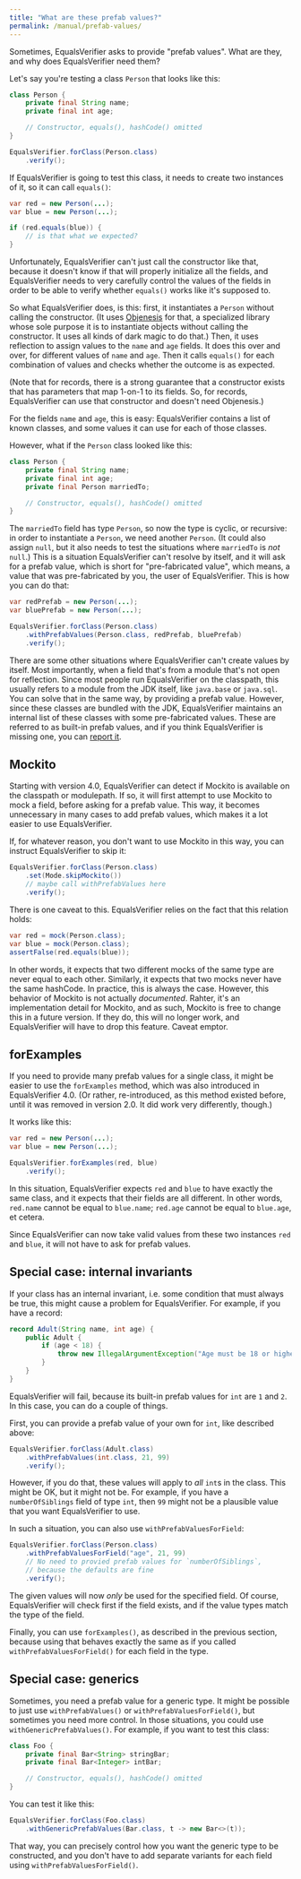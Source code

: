 ```yaml
---
title: "What are these prefab values?"
permalink: /manual/prefab-values/
---
```

Sometimes, EqualsVerifier asks to provide "prefab values". What are they, and why does EqualsVerifier need them?

Let's say you're testing a class `Person` that looks like this:

```java
class Person {
    private final String name;
    private final int age;

    // Constructor, equals(), hashCode() omitted
}

EqualsVerifier.forClass(Person.class)
    .verify();
```

If EqualsVerifier is going to test this class, it needs to create two instances of it, so it can call `equals()`:

```java
var red = new Person(...);
var blue = new Person(...);

if (red.equals(blue)) {
    // is that what we expected?
}
```

Unfortunately, EqualsVerifier can't just call the constructor like that, because it doesn't know if that will properly initialize all the fields, and EqualsVerifier needs to very carefully control the values of the fields in order to be able to verify whether `equals()` works like it's supposed to.

So what EqualsVerifier does, is this: first, it instantiates a `Person` without calling the constructor. (It uses [Objenesis](https://objenesis.org) for that, a specialized library whose sole purpose it is to instantiate objects without calling the constructor. It uses all kinds of dark magic to do that.) Then, it uses reflection to assign values to the `name` and `age` fields. It does this over and over, for different values of `name` and `age`. Then it calls `equals()` for each combination of values and checks whether the outcome is as expected.

(Note that for records, there is a strong guarantee that a constructor exists that has parameters that map 1-on-1 to its fields. So, for records, EqualsVerifier can use that constructor and doesn't need Objenesis.)

For the fields `name` and `age`, this is easy: EqualsVerifier contains a list of known classes, and some values it can use for each of those classes.

However, what if the `Person` class looked like this:

```java
class Person {
    private final String name;
    private final int age;
    private final Person marriedTo;

    // Constructor, equals(), hashCode() omitted
}
```

The `marriedTo` field has type `Person`, so now the type is cyclic, or recursive: in order to instantiate a `Person`, we need another `Person`. (It could also assign `null`, but it also needs to test the situations where `marriedTo` is _not_ `null`.) This is a situation EqualsVerifier can't resolve by itself, and it will ask for a prefab value, which is short for "pre-fabricated value", which means, a value that was pre-fabricated by you, the user of EqualsVerifier. This is how you can do that:

```java
var redPrefab = new Person(...);
var bluePrefab = new Person(...);

EqualsVerifier.forClass(Person.class)
    .withPrefabValues(Person.class, redPrefab, bluePrefab)
    .verify();
```

There are some other situations where EqualsVerifier can't create values by itself. Most importantly, when a field that's from a module that's not open for reflection. Since most people run EqualsVerifier on the classpath, this usually refers to a module from the JDK itself, like `java.base` or `java.sql`. You can solve that in the same way, by providing a prefab value. However, since these classes are bundled with the JDK, EqualsVerifier maintains an internal list of these classes with some pre-fabricated values. These are referred to as built-in prefab values, and if you think EqualsVerifier is missing one, you can [report it](https://github.com/jqno/equalsverifier/issues/new).

## Mockito

Starting with version 4.0, EqualsVerifier can detect if Mockito is available on the classpath or modulepath. If so, it will first attempt to use Mockito to mock a field, before asking for a prefab value. This way, it becomes unnecessary in many cases to add prefab values, which makes it a lot easier to use EqualsVerifier.

If, for whatever reason, you don't want to use Mockito in this way, you can instruct EqualsVerifier to skip it:

```java
EqualsVerifier.forClass(Person.class)
    .set(Mode.skipMockito())
    // maybe call withPrefabValues here
    .verify();
```

There is one caveat to this. EqualsVerifier relies on the fact that this relation holds:

```java
var red = mock(Person.class);
var blue = mock(Person.class);
assertFalse(red.equals(blue));
```

In other words, it expects that two different mocks of the same type are never equal to each other. Similarly, it expects that two mocks never have the same hashCode. In practice, this is always the case. However, this behavior of Mockito is not actually _documented_. Rahter, it's an implementation detail for Mockito, and as such, Mockito is free to change this in a future version. If they do, this will no longer work, and EqualsVerifier will have to drop this feature. Caveat emptor.

## forExamples

If you need to provide many prefab values for a single class, it might be easier to use the `forExamples` method, which was also introduced in EqualsVerifier 4.0. (Or rather, re-introduced, as this method existed before, until it was removed in version 2.0. It did work very differently, though.)

It works like this:

```java
var red = new Person(...);
var blue = new Person(...);

EqualsVerifier.forExamples(red, blue)
    .verify();
```

In this situation, EqualsVerifier expects `red` and `blue` to have exactly the same class, and it expects that their fields are all different. In other words, `red.name` cannot be equal to `blue.name`; `red.age` cannot be equal to `blue.age`, et cetera.

Since EqualsVerifier can now take valid values from these two instances `red` and `blue`, it will not have to ask for prefab values.

## Special case: internal invariants

If your class has an internal invariant, i.e. some condition that must always be true, this might cause a problem for EqualsVerifier. For example, if you have a record:

```java
record Adult(String name, int age) {
    public Adult {
        if (age < 18) {
            throw new IllegalArgumentException("Age must be 18 or higher");
        }
    }
}
```

EqualsVerifier will fail, because its built-in prefab values for `int` are `1` and `2`. In this case, you can do a couple of things.

First, you can provide a prefab value of your own for `int`, like described above:

```java
EqualsVerifier.forClass(Adult.class)
    .withPrefabValues(int.class, 21, 99)
    .verify();
```

However, if you do that, these values will apply to _all_ `int`s in the class. This might be OK, but it might not be. For example, if you have a `numberOfSiblings` field of type `int`, then `99` might not be a plausible value that you want EqualsVerifier to use.

In such a situation, you can also use `withPrefabValuesForField`:

```java
EqualsVerifier.forClass(Person.class)
    .withPrefabValuesForField("age", 21, 99)
    // No need to provied prefab values for `numberOfSiblings`,
    // because the defaults are fine
    .verify();
```

The given values will now _only_ be used for the specified field. Of course, EqualsVerifier will check first if the field exists, and if the value types match the type of the field.

Finally, you can use `forExamples()`, as described in the previous section, because using that behaves exactly the same as if you called `withPrefabValuesForField()` for each field in the type.

## Special case: generics

Sometimes, you need a prefab value for a generic type. It might be possible to just use `withPrefabValues()` or `withPrefabValuesForField()`, but sometimes you need more control. In those situations, you could use `withGenericPrefabValues()`. For example, if you want to test this class:

```java
class Foo {
    private final Bar<String> stringBar;
    private final Bar<Integer> intBar;

    // Constructor, equals(), hashCode() omitted
}
```

You can test it like this:

```java
EqualsVerifier.forClass(Foo.class)
    .withGenericPrefabValues(Bar.class, t -> new Bar<>(t));
```

That way, you can precisely control how you want the generic type to be constructed, and you don't have to add separate variants for each field using `withPrefabValuesForField()`.
